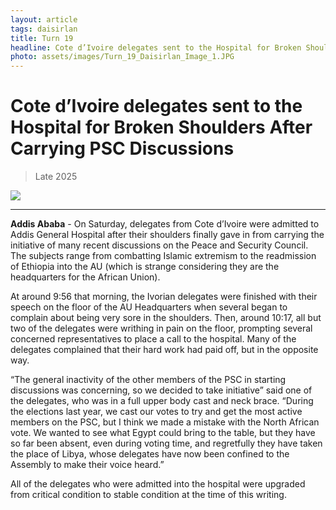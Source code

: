 ```yaml
---
layout: article
tags: daisirlan
title: Turn 19
headline: Cote d’Ivoire delegates sent to the Hospital for Broken Shoulders After Carrying PSC Discussions
photo: assets/images/Turn_19_Daisirlan_Image_1.JPG
---
```


# Cote d’Ivoire delegates sent to the Hospital for Broken Shoulders After Carrying PSC Discussions

<blockquote class="blockquote">
  <p id="date-published">Late 2025</p>
</blockquote>

<div class="main-image-container">
    <img src = "../../../assets/images/Turn_19_Daisirlan_Image_1.JPG" id="container-image">
    <p id="image-caption"></p>
</div>

---

**Addis Ababa** - On Saturday, delegates from Cote d’Ivoire were admitted to Addis General Hospital after their shoulders finally gave in from carrying the initiative of many recent discussions on the Peace and Security Council. The subjects range from combatting Islamic extremism to the readmission of Ethiopia into the AU (which is strange considering they are the headquarters for the African Union).

At around 9:56 that morning, the Ivorian delegates were finished with their speech on the floor of the AU Headquarters when several began to complain about being very sore in the shoulders. Then, around 10:17, all but two of the delegates were writhing in pain on the floor, prompting several concerned representatives to place a call to the hospital. Many of the delegates complained that their hard work had paid off, but in the opposite way.

“The general inactivity of the other members of the PSC in starting discussions was concerning, so we decided to take initiative” said one of the delegates, who was in a full upper body cast and neck brace. “During the elections last year, we cast our votes to try and get the most active members on the PSC, but I think we made a mistake with the North African vote. We wanted to see what Egypt could bring to the table, but they have so far been absent, even during voting time, and regretfully they have taken the place of Libya, whose delegates have now been confined to the Assembly to make their voice heard.”

All of the delegates who were admitted into the hospital were upgraded from critical condition to stable condition at the time of this writing. 


